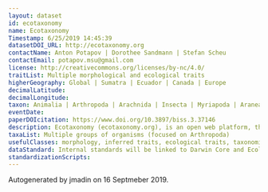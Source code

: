 ```yaml
---
layout: dataset
id: ecotaxonomy
name: Ecotaxonomy
Timestamp: 6/25/2019 14:45:39
datasetDOI_URL: http://ecotaxonomy.org
contactName: Anton Potapov | Dorothee Sandmann | Stefan Scheu
contactEmail: potapov.msu@gmail.com
license: http://creativecommons.org/licenses/by-nc/4.0/
traitList: Multiple morphological and ecological traits 
higherGeography: Global | Sumatra | Ecuador | Canada | Europe
decimalLatitude: 
decimalLongitude: 
taxon: Animalia | Arthropoda | Arachnida | Insecta | Myriapoda | Araneae | Collembola | Oribatida | Mesostigmata | Formicidae
eventDate: 
paperDOIcitation: https://www.doi.org/10.3897/biss.3.37146
description: Ecotaxonomy (ecotaxonomy.org), is an open web platform, that allows traits, taxa, individuals and samples to be linked within research projects. Any morphological or ecological traits can be customized inside the system and attached either to taxa, individuals, or environmental samples. The system is flexible to include any group of organisms. The taxonomic system of Ecotaxonomy is based on the Global Biodiversity Information Facility (gbif.org), but may be complemented by morphospecies, pictures, literature and other parameters. As public output, the system provides interactive identification keys and web catalogs of traits and taxa.
taxaList: Multiple groups of organisms (focused on Arthropoda)
usefulClasses: morphology, inferred traits, ecological traits, taxonomic traits, individual traits
dataStandard: Internal standards will be linked to Darwin Core and Ecological Trait-Data Standard via API interface
standardizationScripts: 
---
```


Autogenerated by jmadin on 16 Septmeber 2019.
